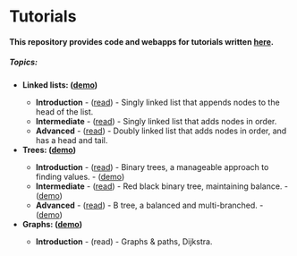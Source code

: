 # Tutorials
<h4>This repository provides code and webapps for tutorials written <a href="https://medium.com/@dave_p">here</a>.</h4>

<h5>Topics:</h5>
<ul>
  <li><b>Linked lists: (<a target="_blank" href="https://davidpynes.github.io/Tutorials/LinkedLists/">demo</a>)</b></li>
    <ul>
      <li><b>Introduction</b> - (<a href="https://medium.freecodecamp.org/linked-lists-why-what-and-how-f96b04790ac4">read</a>) -
      Singly linked list that appends nodes to the head of the list.</li>
      <li><b>Intermediate</b> - (<a href="https://medium.freecodecamp.org/linked-list-why-what-and-how-pt-2-20c5f19323c3">read</a>) - 
      Singly linked list that adds nodes in order.</li>
      <li><b>Advanced</b> - (<a href="https://medium.freecodecamp.org/doubly-linked-list-why-what-and-how-59aba937abcf">read</a>) -
      Doubly linked list that adds nodes in order, and has a head and tail.</li>
    </ul>
  <li><b>Trees: (<a target="_blank" href="https://davidpynes.github.io/Tutorials/Trees/Tree_02">demo</a>)</b></li>
    <ul>
      <li><b>Introduction</b> - (<a href="https://towardsdatascience.com/an-introduction-to-binary-trees-a-manageable-approach-to-finding-values-6b35735b1096">read</a>) -
      Binary trees, a manageable approach to finding values. - 
      (<a target="_blank" href="https://davidpynes.github.io/Tutorials/Trees/Tree_01">demo</a>)
      </li>
      <li><b>Intermediate</b> - (<a href="https://towardsdatascience.com/red-black-binary-tree-maintaining-balance-e342f5aa6f5">read</a>) - Red black binary tree, maintaining balance. - 
      (<a target="_blank" href="https://davidpynes.github.io/Tutorials/Trees/Tree_02">demo</a>)
      </li>
      <li><b>Advanced</b> - (<a href="https://medium.com/@dave_p/b-tree-balanced-and-multi-branched-52ef308d67a">read</a>) - B tree, a balanced and multi-branched. - 
      (<a target="_blank" href="https://davidpynes.github.io/Tutorials/Trees/Tree_03">demo</a>)
      </li>
    </ul>
  <li><b>Graphs: (<a target="_blank" href="https://davidpynes.github.io/Tutorials/Graphs/Graph_01/">demo</a>)</b></li>
    <ul>
      <li><b>Introduction</b> - (read) - Graphs & paths, Dijkstra.</li>
    </ul>
</ul>
